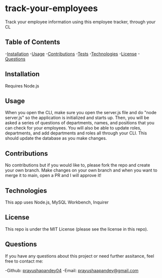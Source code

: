 # track-your-employees
Track your employee information using this employee tracker, through your CL

## Table of Contents

-[Installation](#installation)
-[Usage](#usage)
-[Contributions](#contributions)
-[Tests](#tests)
-[Technologies](#technologies)
-[License](#license)
-[Questions](#questions)

## Installation

Requires Node.js

## Usage

When you open the CLI, make sure you open the server.js file and do "node server.js" so the application is initialized and starts up. Then, you will be asked a series of questions of departments, names, and positions that you can check for your employees. You will also be able to update roles, departments, and add departments and roles all through your CLI. This should update the database as you make changes.

## Contributions

No contributions but if you would like to, please fork the repo and create your own branch. Make changes on your own branch and when you want to merge it to main, open a PR and I will approve it!

## Technologies

This app uses Node.js, MySQL Workbench, Inquirer

## License

This repo is under the MIT License (please see the license in this repo).

## Questions

If you have any questions about this project or need further assitance, feel free to contact me:

-Github: [prayushapandey04](https://github.com/prayushapandey04)
-Email: prayushaapandey@gmail.com